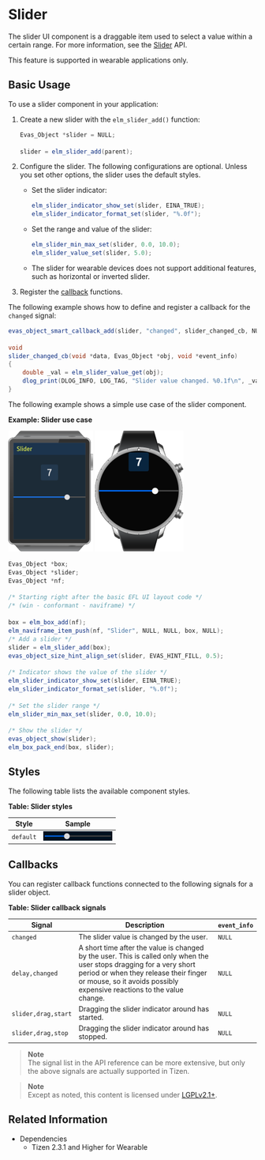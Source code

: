 # Slider

The slider UI component is a draggable item used to select a value within a certain range. For more information, see the [Slider](../../../../../org.tizen.native.wearable.apireference/group__Elm__Slider.html) API.

This feature is supported in wearable applications only.

## Basic Usage

To use a slider component in your application:

1. Create a new slider with the `elm_slider_add()` function:

   ```csharp
   Evas_Object *slider = NULL;

   slider = elm_slider_add(parent);
   ```

2. Configure the slider. The following configurations are optional. Unless you set other options, the slider uses the default styles.

   - Set the slider indicator:

     ```csharp
     elm_slider_indicator_show_set(slider, EINA_TRUE);
     elm_slider_indicator_format_set(slider, "%.0f");
     ```

   - Set the range and value of the slider:

     ```csharp
     elm_slider_min_max_set(slider, 0.0, 10.0);
     elm_slider_value_set(slider, 5.0);
     ```

   - The slider for wearable devices does not support additional features, such as horizontal or inverted slider.

3. Register the [callback](#callbacks) functions.  

 The following example shows how to define and register a callback for the `changed` signal:

   ```csharp
   evas_object_smart_callback_add(slider, "changed", slider_changed_cb, NULL);

   void
   slider_changed_cb(void *data, Evas_Object *obj, void *event_info)
   {
       double _val = elm_slider_value_get(obj);
       dlog_print(DLOG_INFO, LOG_TAG, "Slider value changed. %0.1f\n", _val);
   }
   ```

The following example shows a simple use case of the slider component.

**Example: Slider use case**

 ![Slider](./media/slider_wn2.png) ![Slider](./media/slider_wn3.png)

```csharp
Evas_Object *box;
Evas_Object *slider;
Evas_Object *nf;

/* Starting right after the basic EFL UI layout code */
/* (win - conformant - naviframe) */

box = elm_box_add(nf);
elm_naviframe_item_push(nf, "Slider", NULL, NULL, box, NULL);
/* Add a slider */
slider = elm_slider_add(box);
evas_object_size_hint_align_set(slider, EVAS_HINT_FILL, 0.5);

/* Indicator shows the value of the slider */
elm_slider_indicator_show_set(slider, EINA_TRUE);
elm_slider_indicator_format_set(slider, "%.0f");

/* Set the slider range */
elm_slider_min_max_set(slider, 0.0, 10.0);

/* Show the slider */
evas_object_show(slider);
elm_box_pack_end(box, slider);
```

## Styles

The following table lists the available component styles.

**Table: Slider styles**

| Style     | Sample                                   |
|---------|----------------------------------------|
| `default` | ![elm/slider/horizontal/warning](./media/slider_hor_wn.png) |

## Callbacks

You can register callback functions connected to the following signals for a slider object.

**Table: Slider callback signals**

| Signal              | Description                              | `event_info` |
|-------------------|----------------------------------------|------------|
| `changed`           | The slider value is changed by the user. | `NULL`       |
| `delay,changed`     | A short time after the value is changed by the user. This is called only when the user stops dragging for a very short period or when they release their finger or mouse, so it avoids possibly expensive reactions to the value change. | `NULL`       |
| `slider,drag,start` | Dragging the slider indicator around has started. | `NULL`       |
| `slider,drag,stop`  | Dragging the slider indicator around has stopped. | `NULL`       |

> **Note**  
> The signal list in the API reference can be more extensive, but only the above signals are actually supported in Tizen.

> **Note**  
> Except as noted, this content is licensed under [LGPLv2.1+](http://opensource.org/licenses/LGPL-2.1).

## Related Information
- Dependencies
  - Tizen 2.3.1 and Higher for Wearable
